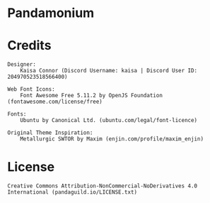 # Pandamonium

# Credits

	Designer:
		Kaisa Connor (Discord Username: kaisa | Discord User ID: 204970523518566400)

	Web Font Icons:
		Font Awesome Free 5.11.2 by OpenJS Foundation (fontawesome.com/license/free)

	Fonts:
		Ubuntu by Canonical Ltd. (ubuntu.com/legal/font-licence)

	Original Theme Inspiration:
		Metallurgic SWTOR by Maxim (enjin.com/profile/maxim_enjin)


# License

	Creative Commons Attribution-NonCommercial-NoDerivatives 4.0 International (pandaguild.io/LICENSE.txt)
